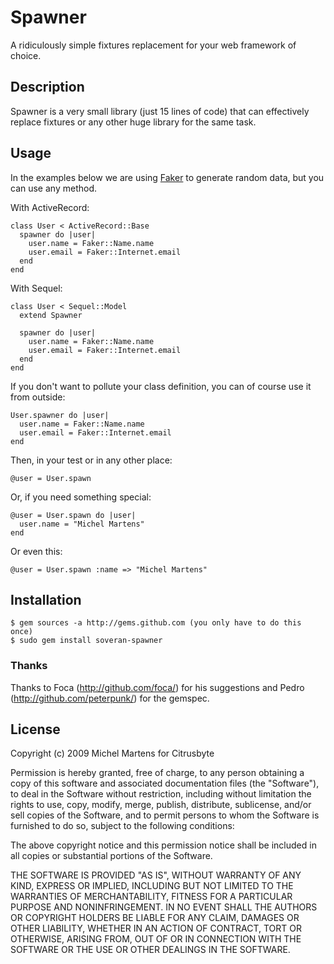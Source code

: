 Spawner
=======

A ridiculously simple fixtures replacement for your web framework of
choice.

Description
-----------

Spawner is a very small library (just 15 lines of code) that can
effectively replace fixtures or any other huge library for the same task.

Usage
-----

In the examples below we are using [Faker](http://faker.rubyforge.org/)
to generate random data, but you can use any method.

With ActiveRecord:

    class User < ActiveRecord::Base
      spawner do |user|
        user.name = Faker::Name.name
        user.email = Faker::Internet.email
      end
    end

With Sequel:

    class User < Sequel::Model
      extend Spawner

      spawner do |user|
        user.name = Faker::Name.name
        user.email = Faker::Internet.email
      end
    end

If you don't want to pollute your class definition, you
can of course use it from outside:

    User.spawner do |user|
      user.name = Faker::Name.name
      user.email = Faker::Internet.email
    end

Then, in your test or in any other place:

    @user = User.spawn

Or, if you need something special:

    @user = User.spawn do |user|
      user.name = "Michel Martens"
    end

Or even this:

    @user = User.spawn :name => "Michel Martens"

Installation
------------

    $ gem sources -a http://gems.github.com (you only have to do this once)
    $ sudo gem install soveran-spawner

### Thanks

Thanks to Foca (http://github.com/foca/) for his suggestions and Pedro
(http://github.com/peterpunk/) for the gemspec.

License
-------

Copyright (c) 2009 Michel Martens for Citrusbyte

Permission is hereby granted, free of charge, to any person
obtaining a copy of this software and associated documentation
files (the "Software"), to deal in the Software without
restriction, including without limitation the rights to use,
copy, modify, merge, publish, distribute, sublicense, and/or sell
copies of the Software, and to permit persons to whom the
Software is furnished to do so, subject to the following
conditions:

The above copyright notice and this permission notice shall be
included in all copies or substantial portions of the Software.

THE SOFTWARE IS PROVIDED "AS IS", WITHOUT WARRANTY OF ANY KIND,
EXPRESS OR IMPLIED, INCLUDING BUT NOT LIMITED TO THE WARRANTIES
OF MERCHANTABILITY, FITNESS FOR A PARTICULAR PURPOSE AND
NONINFRINGEMENT. IN NO EVENT SHALL THE AUTHORS OR COPYRIGHT
HOLDERS BE LIABLE FOR ANY CLAIM, DAMAGES OR OTHER LIABILITY,
WHETHER IN AN ACTION OF CONTRACT, TORT OR OTHERWISE, ARISING
FROM, OUT OF OR IN CONNECTION WITH THE SOFTWARE OR THE USE OR
OTHER DEALINGS IN THE SOFTWARE.
